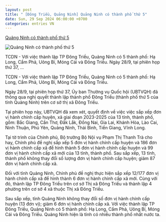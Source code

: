 ```yaml
---
layout: post
title: " [Đông Triều, Quảng Ninh] Quảng Ninh có thành phố thứ 5"
date: Sun, 29 Sep 2024 06:00:00 +0700
categories: entries VN
---
```

[Quảng Ninh có thành phố thứ 5](https://taichinhdoanhnghiep.net.vn/quang-ninh-co-thanh-pho-thu-5-d52406.html)

![Quảng Ninh có thành phố thứ 5](https://t.ex-cdn.com/taichinhdoanhnghiep.net.vn/resize/600x338/files/content/2024/09/28/2074421_quy_hoach_chung_thi_xa_se_mo_rong_khong_gian_phat_trien_mot_goc_thi_xa_dong_trieu_hom_nay_anh_le_dai_21025415-2346.jpg)

TCDN - Với việc thành lập TP Đông Triều, Quảng Ninh có 5 thành phố: Hạ Long, Cẩm Phả, Uông Bí, Móng Cái và Đông Triều. Ngày 28/9, tại phiên họp thứ 37, ...

TCDN - Với việc thành lập TP Đông Triều, Quảng Ninh có 5 thành phố: Hạ Long, Cẩm Phả, Uông Bí, Móng Cái và Đông Triều.

Ngày 28/9, tại phiên họp thứ 37, Ủy ban Thường vụ Quốc hội (UBTVQH) đã thông qua nghị quyết thành lập thành phố Đông Triều (thành phố thứ 5 của tỉnh Quảng Ninh) trên cơ sở thị xã Đông Triều.

Tại phiên họp này, UBTVQH đã xem xét, quyết định về việc việc sắp xếp đơn vị hành chính cấp huyện, xã giai đoạn 2023-2025 của 13 tỉnh, thành phố, gồm: Bắc Giang, Cần Thơ, Đắk Lắk, Đồng Nai, Gia Lai, Khánh Hòa, Lào Cai, Ninh Thuận, Phú Yên, Quảng Ninh, Thái Bình, Tiền Giang, Vĩnh Long.

Tại tờ trình của Chính phủ, Bộ trưởng Bộ Nội vụ Phạm Thị Thanh Trà cho hay, Chính phủ đề nghị sắp xếp 5 đơn vị hành chính cấp huyện và 186 đơn vị hành chính cấp xã để hình thành 5 đơn vị hành chính cấp huyện và 99 đơn vị hành chính cấp xã mới của 13 tỉnh, thành phố. Sau sắp xếp, 13 tỉnh, thành phố không thay đổi số lượng đơn vị hành chính cấp huyện; giảm 87 đơn vị hành chính cấp xã.

Đối với tỉnh Quảng Ninh, Chính phủ đề nghị thực hiện sắp xếp 12/177 đơn vị hành chính cấp xã để hình thành 6 đơn vị hành chính cấp xã mới. Cùng với đó, thành lập TP Đông Triều trên cơ sở Thị xã Đông Triều và thành lập 4 phường trên cơ sở 4 xã thuộc Thị xã Đông Triều.

Sau sắp xếp, tỉnh Quảng Ninh không thay đổi số đơn vị hành chính cấp huyện (13 đơn vị); giảm 6 đơn vị hành chính cấp xã. Với việc thành lập TP Đông Triều, Quảng Ninh có 5 thành phố: Hạ Long, Cẩm Phả, Uông Bí, Móng Cái và Đông Triều. Quảng Ninh hiện là tỉnh có nhiều thành phố nhất nước ta.

